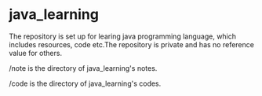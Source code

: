 # java_learning
The repository is set up for learing java programming language, which includes resources, code etc.The repository is private and has no reference value for others.

/note is the directory of java_learning's notes. 

/code is the directory of java_learning's codes.

